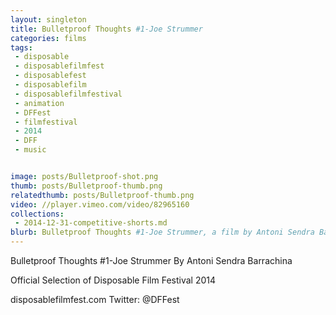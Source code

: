 ```yaml
---
layout: singleton
title: Bulletproof Thoughts #1-Joe Strummer
categories: films
tags:
 - disposable
 - disposablefilmfest
 - disposablefest
 - disposablefilm
 - disposablefilmfestival
 - animation
 - DFFest
 - filmfestival
 - 2014
 - DFF
 - music


image: posts/Bulletproof-shot.png
thumb: posts/Bulletproof-thumb.png
relatedthumb: posts/Bulletproof-thumb.png
video: //player.vimeo.com/video/82965160
collections:
 - 2014-12-31-competitive-shorts.md
blurb: Bulletproof Thoughts #1-Joe Strummer, a film by Antoni Sendra Barrachina.
---
```


Bulletproof Thoughts #1-Joe Strummer
By Antoni Sendra Barrachina

Official Selection of Disposable Film Festival 2014

disposablefilmfest.com
Twitter: @DFFest
